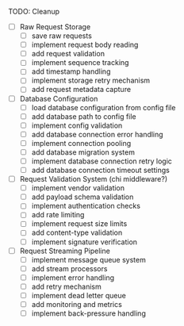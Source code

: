 TODO: Cleanup

- [ ] Raw Request Storage
  - [ ] save raw requests
  - [ ] implement request body reading
  - [ ] add request validation
  - [ ] implement sequence tracking
  - [ ] add timestamp handling
  - [ ] implement storage retry mechanism
  - [ ] add request metadata capture

- [ ] Database Configuration
  - [ ] load database configuration from config file
  - [ ] add database path to config file
  - [ ] implement config validation
  - [ ] add database connection error handling
  - [ ] implement connection pooling
  - [ ] add database migration system
  - [ ] implement database connection retry logic
  - [ ] add database connection timeout settings

- [ ] Request Validation System (chi middleware?)
  - [ ] implement vendor validation
  - [ ] add payload schema validation
  - [ ] implement authentication checks
  - [ ] add rate limiting
  - [ ] implement request size limits
  - [ ] add content-type validation
  - [ ] implement signature verification

- [ ] Request Streaming Pipeline
  - [ ] implement message queue system
  - [ ] add stream processors
  - [ ] implement error handling
  - [ ] add retry mechanism
  - [ ] implement dead letter queue
  - [ ] add monitoring and metrics
  - [ ] implement back-pressure handling
